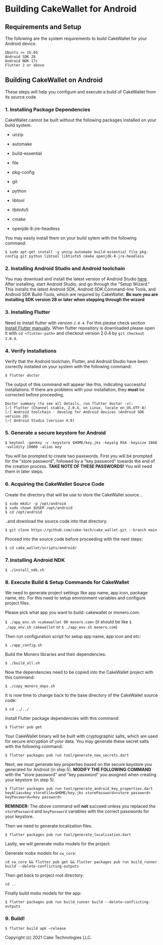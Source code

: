 # Building CakeWallet for Android

## Requirements and Setup

The following are the system requirements to build CakeWallet for your Android device.

```
Ubuntu >= 16.04 
Android SDK 28
Android NDK 17c
Flutter 2 or above
```

## Building CakeWallet on Android

These steps will help you configure and execute a build of CakeWallet from its source code.

### 1. Installing Package Dependencies

CakeWallet cannot be built without the following packages installed on your build system.

- unzip

- automake

- build-essential

- file

- pkg-config

- git

- python

- libtool

- libtinfo5

- cmake

- openjdk-8-jre-headless

You may easily install them on your build sytem with the following command:

`$ sudo apt-get install -y unzip automake build-essential file pkg-config git python libtool libtinfo5 cmake openjdk-8-jre-headless`

### 2. Installing Android Studio and Android toolchain

You may download and install the latest version of Android Studio [here](https://developer.android.com/studio#downloads). After installing, start Android Studio, and go through the "Setup Wizard." This installs the latest Android SDK, Android SDK Command-line Tools, and Android SDK Build-Tools, which are required by CakeWallet. **Be sure you are installing SDK version 28 or later when stepping through the wizard**

### 3. Installing Flutter

Need to install flutter with version `2.0.4`. For this please check section [Install Flutter manually](https://docs.flutter.dev/get-started/install/linux#install-flutter-manually). When flutter repository is downloaded please open it with `cd <flutter-path>` and checkout version 2.0.4 by `git checkout 2.0.4`.

### 4. Verify Installations

Verify that the Android toolchain, Flutter, and Android Studio have been correctly installed on your system with the following command:

`$ flutter doctor`

The output of this command will appear like this, indicating successful installations. If there are problems with your installation, they **must** be corrected before proceeding.
```
Doctor summary (to see all details, run flutter doctor -v):
[✓] Flutter (Channel stable, 2.0.4, on Linux, locale en_US.UTF-8)
[✓] Android toolchain - develop for Android devices (Android SDK version 28)
[✓] Android Studio (version 4.0)
```

### 5. Generate a secure keystore for Android

`$ keytool -genkey -v -keystore $HOME/key.jks -keyalg RSA -keysize 2048 -validity 10000 -alias key`

You will be prompted to create two passwords. First you will be prompted for the "store password", followed by a "key password" towards the end of the creation process. **TAKE NOTE OF THESE PASSWORDS!** You will need them in later steps. 

### 6. Acquiring the CakeWallet Source Code

Create the directory that will be use to store the CakeWallet source...

```
$ sudo mkdir -p /opt/android
$ sudo chown $USER /opt/android
$ cd /opt/android
```

..and download the source code into that directory.

`$ git clone https://github.com/cake-tech/cake_wallet.git --branch main`

Proceed into the source code before proceeding with the next steps:

`$ cd cake_wallet/scripts/android/`

### 7. Installing Android NDK

`$ ./install_ndk.sh`

### 8. Execute Build & Setup Commands for CakeWallet

We need to generate project settings like app name, app icon, package name, etc. For this need to setup environment variables and configure project files. 

Please pick what app you want to build: cakewallet or monero.com.

`$ ./app_env.sh <cakewallet OR monero.com>`
(it should be like `$ ./app_env.sh cakewallet` or `$ ./app_env.sh monero.com`)

Then run configuration script for setup app name, app icon and etc:

`$ ./app_config.sh`  

Build the Monero libraries and their dependencies:

`$ ./build_all.sh`

Now the dependencies need to be copied into the CakeWallet project with this command:

`$ ./copy_monero_deps.sh`

It is now time to change back to the base directory of the CakeWallet source code:

`$ cd ../../`

Install Flutter package dependencies with this command:

`$ flutter pub get`

Your CakeWallet binary will be built with cryptographic salts, which are used for secure encryption of your data. You may generate these secret salts with the following command:

`$ flutter packages pub run tool/generate_new_secrets.dart`

Next, we must generate key properties based on the secure keystore you generated for Android (in step 5). **MODIFY THE FOLLOWING COMMAND** with the "store password" and "key password" you assigned when creating your keystore (in step 5).

`$ flutter packages pub run tool/generate_android_key_properties.dart keyAlias=key storeFile=$HOME/key.jks storePassword=<store password> keyPassword=<key password>`

**REMINDER:** The *above* command will **not** succeed unless you replaced the `storePassword` and `keyPassword` variables with the correct passwords for your keystore.

Then we need to generate localization files.

`$ flutter packages pub run tool/generate_localization.dart`

Lastly, we will generate mobx models for the project.

Generate mobx models for `cw_core`:

`cd cw_core && flutter pub get && flutter packages pub run build_runner build --delete-conflicting-outputs`

Then get back to project root directory:

`cd ..`

Finally build mobx models for the app:

`$ flutter packages pub run build_runner build --delete-conflicting-outputs`

### 9. Build!

`$ flutter build apk —release`

Copyright (c) 2021 Cake Technologies LLC.
